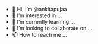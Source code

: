 - 👋 Hi, I’m @ankitapujaa
- 👀 I’m interested in ...
- 🌱 I’m currently learning ...
- 💞️ I’m looking to collaborate on ...
- 📫 How to reach me ...

<!---
ankitapujaa/ankitapujaa is a ✨ special ✨ repository because its `README.md` (this file) appears on your GitHub profile.
You can click the Preview link to take a look at your changes.
--->
